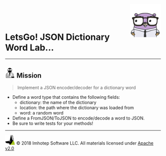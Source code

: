 <img src="../../assets/gophernand.png" align="right" width="100" height="auto"/>

<br/>
<br/>
<br/>

# LetsGo! JSON Dictionary Word Lab...

---
## <img src="../../assets/lab.png" width="auto" height="32"/> Mission

> Implement a JSON encoder/decoder for a dictionary word

* Define a word type that contains the following fields:
  * dictionary: the name of the dictionary
  * location: the path where the dictionary was loaded from
  * word: a random word
* Define a FromJSON/ToJSON to encode/decode a word to JSON.
* Be sure to write tests for your methods!

---
<img src="../../assets/imhotep_logo.png" width="32" height="auto"/> © 2018 Imhotep Software LLC.
All materials licensed under [Apache v2.0](http://www.apache.org/licenses/LICENSE-2.0)
